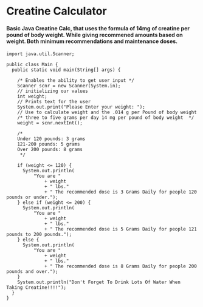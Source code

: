 # Creatine Calculator


#### Basic Java Creatine Calc, that uses the formula of 14mg of creatine per pound of body weight. While giving recommened amounts based on weight. Both minimum recommendations and maintenance doses.

```
import java.util.Scanner;

public class Main {
  public static void main(String[] args) {

    /* Enables the ability to get user input */
    Scanner scnr = new Scanner(System.in);
    // initializing our values
    int weight;
    // Prints text for the user
    System.out.print("Please Enter your weight: ");
    // Use to calculate weight and the .014 g per Pound of body weight
    /* three to five grams per day 14 mg per pound of body weight  */
    weight = scnr.nextInt();

    /*
    Under 120 pounds: 3 grams
    121-200 pounds: 5 grams
    Over 200 pounds: 8 grams
     */

    if (weight <= 120) {
      System.out.println(
          "You are "
              + weight
              + " lbs."
              + " The recommended dose is 3 Grams Daily for people 120 pounds or under.");
    } else if (weight <= 200) {
      System.out.println(
          "You are "
              + weight
              + " lbs."
              + " The recommended dose is 5 Grams Daily for people 121 pounds to 200 pounds.");
    } else {
      System.out.println(
          "You are "
              + weight
              + " lbs."
              + " The recommended dose is 8 Grams Daily for people 200 pounds and over.");
    }
    System.out.println("Don't Forget To Drink Lots Of Water When Taking Creatine!!!!");
  }
}
```


